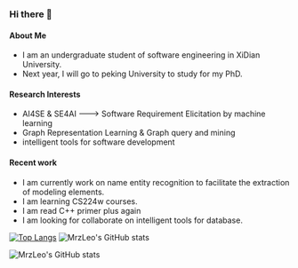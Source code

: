 ### Hi there 👋

#### About Me
- I am an undergraduate student of software engineering in XiDian University.
- Next year, I will go to peking University to study for my PhD.

#### Research Interests
- AI4SE & SE4AI ---> Software Requirement Elicitation by machine learning
- Graph Representation Learning & Graph query and mining
- intelligent tools for software development

#### Recent work
- I am currently work on name entity recognition to facilitate the extraction of modeling elements.
- I am learning CS224w courses.
- I am read C++ primer plus again
- I am looking for collaborate on intelligent tools for database.


<!--
**Zanejins/zanejins** is a ✨ _special_ ✨ repository because its `README.md` (this file) appears on your GitHub profile.

Here are some ideas to get you started:

- 🔭 I’m currently working on ...
- 🌱 I’m currently learning ...
- 👯 I’m looking to collaborate on ...
- 🤔 I’m looking for help with ...
- 💬 Ask me about ...
- 📫 How to reach me: ...
- 😄 Pronouns: ...
- ⚡ Fun fact: ...
-->
[![Top Langs](https://github-readme-stats.vercel.app/api/top-langs/?username=zanejins&langs_count=5&layout=compact&hide=HTML,CSS,YACC,Vim%20script,Javascript&theme=tokyonight)](https://github.com/anuraghazra/github-readme-stats)
![MrzLeo's GitHub stats](https://github-readme-stats.vercel.app/api?username=zanejins&theme=tokyonight&count_private=true&show_icons=true)

![MrzLeo's GitHub stats](https://github-readme-stats.vercel.app/api?username=mrzleo&theme=tokyonight&count_private=true&show_icons=true)
